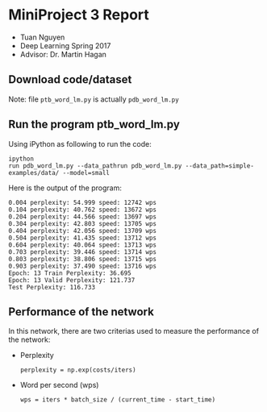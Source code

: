 # MiniProject 3 Report
* Tuan Nguyen
* Deep Learning Spring 2017
* Advisor: Dr. Martin Hagan

## Download code/dataset
Note: file `ptb_word_lm.py` is actually `pdb_word_lm.py` 
## Run the program ptb_word_lm.py
Using iPython as following to run the code:

```
ipython
run pdb_word_lm.py --data_pathrun pdb_word_lm.py --data_path=simple-examples/data/ --model=small
```

Here is the output of the program:

```
0.004 perplexity: 54.999 speed: 12742 wps
0.104 perplexity: 40.762 speed: 13672 wps
0.204 perplexity: 44.566 speed: 13697 wps
0.304 perplexity: 42.803 speed: 13705 wps
0.404 perplexity: 42.056 speed: 13709 wps
0.504 perplexity: 41.435 speed: 13712 wps
0.604 perplexity: 40.064 speed: 13713 wps
0.703 perplexity: 39.446 speed: 13714 wps
0.803 perplexity: 38.806 speed: 13715 wps
0.903 perplexity: 37.490 speed: 13716 wps
Epoch: 13 Train Perplexity: 36.695
Epoch: 13 Valid Perplexity: 121.737
Test Perplexity: 116.733
```

## Performance of the network
In this network, there are two criterias used to measure the performance of the network:
 * Perplexity
	```
	perplexity = np.exp(costs/iters)
	```
 * Word per second (wps)
	```
	wps = iters * batch_size / (current_time - start_time)
    ```


